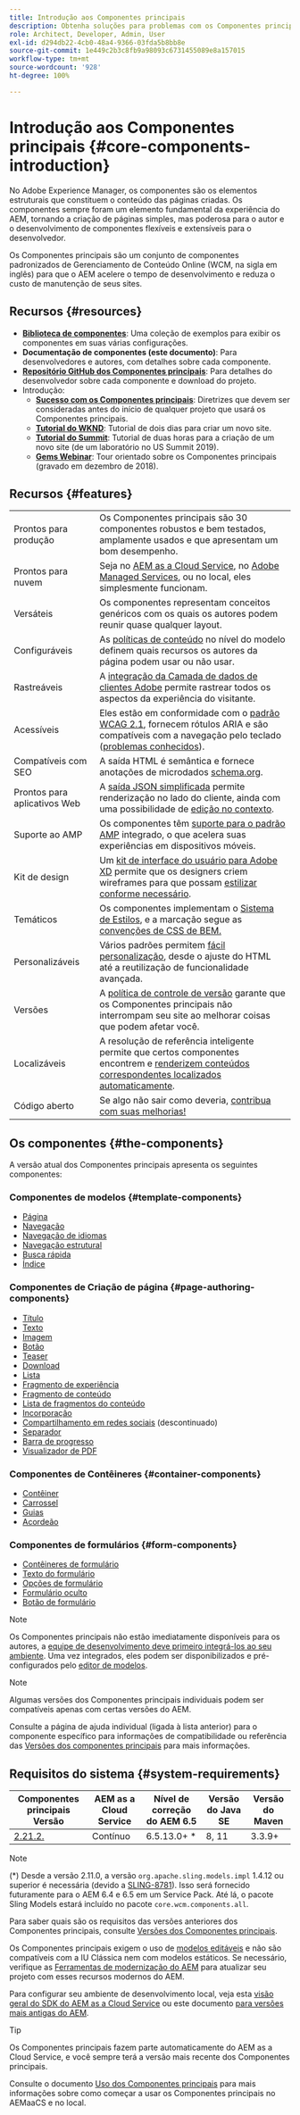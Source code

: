```yaml
---
title: Introdução aos Componentes principais
description: Obtenha soluções para problemas com os Componentes principais e permita que outros criem elementos dentro do AEM.
role: Architect, Developer, Admin, User
exl-id: d294db22-4cb0-48a4-9366-03fda5b8bb8e
source-git-commit: 1e449c2b3c8fb9a98093c6731455089e8a157015
workflow-type: tm+mt
source-wordcount: '928'
ht-degree: 100%

---
```


# Introdução aos Componentes principais {#core-components-introduction}

No Adobe Experience Manager, os componentes são os elementos estruturais que constituem o conteúdo das páginas criadas. Os componentes sempre foram um elemento fundamental da experiência do AEM, tornando a criação de páginas simples, mas poderosa para o autor e o desenvolvimento de componentes flexíveis e extensíveis para o desenvolvedor.

Os Componentes principais são um conjunto de componentes padronizados de Gerenciamento de Conteúdo Online (WCM, na sigla em inglês) para que o AEM acelere o tempo de desenvolvimento e reduza o custo de manutenção de seus sites.

## Recursos {#resources}

* **[Biblioteca de componentes](https://www.adobe.com/go/aem_cmp_library_br)**: Uma coleção de exemplos para exibir os componentes em suas várias configurações.
* **Documentação de componentes (este documento)**: Para desenvolvedores e autores, com detalhes sobre cada componente.
* **[Repositório GitHub dos Componentes principais](https://github.com/adobe/aem-core-wcm-components)**: Para detalhes do desenvolvedor sobre cada componente e download do projeto.
* Introdução:
   * **[Sucesso com os Componentes principais](/help/developing/success.md)**: Diretrizes que devem ser consideradas antes do início de qualquer projeto que usará os Componentes principais.
   * **[Tutorial do WKND](https://experienceleague.adobe.com/docs/experience-manager-learn/getting-started-wknd-tutorial-develop/overview.html?lang=pt-BR)**: Tutorial de dois dias para criar um novo site.
   * **[Tutorial do Summit](https://expleague.azureedge.net/labs/L767/index.html)**: Tutorial de duas horas para a criação de um novo site (de um laboratório no US Summit 2019).
   * **[Gems Webinar](https://helpx.adobe.com/br/experience-manager/kt/eseminars/gems/AEM-Core-Components.html)**: Tour orientado sobre os Componentes principais (gravado em dezembro de 2018).

## Recursos {#features}

|  |  |
|---|---|
| Prontos para produção | Os Componentes principais são 30 componentes robustos e bem testados, amplamente usados e que apresentam um bom desempenho. |
| Prontos para nuvem | Seja no [AEM as a Cloud Service](https://experienceleague.adobe.com/docs/experience-manager-cloud-service/landing/home.html?lang=pt-BR), no [Adobe Managed Services](https://github.com/adobe/aem-project-archetype/tree/master/src/main/archetype/dispatcher.ams), ou no local, eles simplesmente funcionam. |
| Versáteis | Os componentes representam conceitos genéricos com os quais os autores podem reunir quase qualquer layout. |
| Configuráveis | As [políticas de conteúdo](https://experienceleague.adobe.com/docs/experience-manager-cloud-service/content/implementing/developing/full-stack/components-templates/templates.html?lang=pt-BR#content-policies) no nível do modelo definem quais recursos os autores da página podem usar ou não usar. |
| Rastreáveis | A [integração da Camada de dados de clientes Adobe](/help/developing/data-layer/overview.md) permite rastrear todos os aspectos da experiência do visitante. |
| Acessíveis | Eles estão em conformidade com o [padrão WCAG 2.1](https://www.w3.org/TR/WCAG21/), fornecem rótulos ARIA e são compatíveis com a navegação pelo teclado ([problemas conhecidos](https://github.com/adobe/aem-core-wcm-components/issues?utf8=✓&amp;q=is%3Aissue+is%3Aopen+accessibility+in%3Atitle)). |
| Compatíveis com SEO | A saída HTML é semântica e fornece anotações de microdados [schema.org](https://schema.org). |
| Prontos para aplicativos Web | A [saída JSON simplificada](https://experienceleague.adobe.com/docs/experience-manager-learn/foundation/development/develop-sling-model-exporter.html?lang=pt-BR) permite renderização no lado do cliente, ainda com uma possibilidade de [edição no contexto](https://experienceleague.adobe.com/docs/experience-manager-learn/sites/spa-editor/spa-editor-framework-feature-video-use.html?lang=pt-BR). |
| Suporte ao AMP | Os componentes têm [suporte para o padrão AMP](/help/developing/amp.md) integrado, o que acelera suas experiências em dispositivos móveis. |
| Kit de design | Um [kit de interface do usuário para Adobe XD](https://experienceleague.adobe.com/docs/experience-manager-learn/assets/AEM-CoreComponents-UI-Kit.xd) permite que os designers criem wireframes para que possam [estilizar conforme necessário](https://github.com/adobe/aem-guides-wknd/releases/download/aem-guides-wknd-0.0.2/AEM_UI-kit-WKND.xd). |
| Temáticos | Os componentes implementam o [Sistema de Estilos](https://experienceleague.adobe.com/docs/experience-manager-cloud-service/content/sites/authoring/features/style-system.html?lang=pt-BR), e a marcação segue as [convenções de CSS de BEM.](http://getbem.com/) |
| Personalizáveis | Vários padrões permitem [fácil personalização](developing/customizing.md), desde o ajuste do HTML até a reutilização de funcionalidade avançada. |
| Versões | A [política de controle de versão](https://github.com/adobe/aem-core-wcm-components/wiki/Versioning-policies) garante que os Componentes principais não interrompam seu site ao melhorar coisas que podem afetar você. |
| Localizáveis | A resolução de referência inteligente permite que certos componentes encontrem e [renderizem conteúdos correspondentes localizados automaticamente](get-started/localization.md). |
| Código aberto | Se algo não sair como deveria, [contribua com suas melhorias!](https://github.com/adobe/aem-core-wcm-components/blob/master/CONTRIBUTING.md) |

## Os componentes {#the-components}

A versão atual dos Componentes principais apresenta os seguintes componentes:

### Componentes de modelos {#template-components}

* [Página](components/page.md)
* [Navegação](components/navigation.md)
* [Navegação de idiomas](components/language-navigation.md)
* [Navegação estrutural](components/breadcrumb.md)
* [Busca rápida](components/quick-search.md)
* [Índice](components/tableofcontents.md)

### Componentes de Criação de página {#page-authoring-components}

* [Título](components/title.md)
* [Texto](components/text.md)
* [Imagem](components/image.md)
* [Botão](components/button.md)
* [Teaser](components/teaser.md)
* [Download](components/download.md)
* [Lista](components/list.md)
* [Fragmento de experiência](components/experience-fragment.md)
* [Fragmento de conteúdo](components/content-fragment-component.md)
* [Lista de fragmentos do conteúdo](components/content-fragment-list.md)
* [Incorporação](components/embed.md)
* [Compartilhamento em redes sociais](components/sharing.md) (descontinuado)
* [Separador](components/separator.md)
* [Barra de progresso](components/progress-bar.md)
* [Visualizador de PDF](components/pdf-viewer.md)

### Componentes de Contêineres {#container-components}

* [Contêiner](components/container.md)
* [Carrossel](components/carousel.md)
* [Guias](components/tabs.md)
* [Acordeão](components/accordion.md)

### Componentes de formulários {#form-components}

* [Contêineres de formulário](components/forms/form-container.md)
* [Texto do formulário](components/forms/form-text.md)
* [Opções de formulário](components/forms/form-options.md)
* [Formulário oculto](components/forms/form-hidden.md)
* [Botão de formulário](components/forms/form-button.md)

>[!NOTE]
>
>Os Componentes principais não estão imediatamente disponíveis para os autores, a [equipe de desenvolvimento deve primeiro integrá-los ao seu ambiente](get-started/using.md). Uma vez integrados, eles podem ser disponibilizados e pré-configurados pelo [editor de modelos](https://experienceleague.adobe.com/docs/experience-manager-cloud-service/sites/authoring/features/templates.html?lang=pt-BR).

>[!NOTE]
>
>Algumas versões dos Componentes principais individuais podem ser compatíveis apenas com certas versões do AEM.
>
>Consulte a página de ajuda individual (ligada à lista anterior) para o componente específico para informações de compatibilidade ou referência das [Versões dos componentes principais](versions.md) para mais informações.

## Requisitos do sistema {#system-requirements}

| Componentes principais   Versão | AEM as a Cloud Service | Nível de correção do AEM 6.5 | Versão do Java SE | Versão do Maven |
|---------|---------|---------|---------|---------|
| [2.21.2.](https://github.com/adobe/aem-core-wcm-components/releases/tag/core.wcm.components.reactor-2.21.2) | Contínuo | 6.5.13.0+ * | 8, 11 | 3.3.9+ |

>[!NOTE]
>
>(*) Desde a versão 2.11.0, a versão `org.apache.sling.models.impl` 1.4.12 ou superior é necessária (devido a [SLING-8781](https://issues.apache.org/jira/browse/SLING-8781)). Isso será fornecido futuramente para o AEM 6.4 e 6.5 em um Service Pack. Até lá, o pacote Sling Models estará incluído no pacote `core.wcm.components.all`.

Para saber quais são os requisitos das versões anteriores dos Componentes principais, consulte [Versões dos Componentes principais](versions.md).

Os Componentes principais exigem o uso de [modelos editáveis](https://experienceleague.adobe.com/docs/experience-manager-learn/sites/page-authoring/template-editor-feature-video-use.html?lang=pt-BR) e não são compatíveis com a IU Clássica nem com modelos estáticos. Se necessário, verifique as [Ferramentas de modernização do AEM](https://opensource.adobe.com/aem-modernize-tools/pages/tools.html) para atualizar seu projeto com esses recursos modernos do AEM.

Para configurar seu ambiente de desenvolvimento local, veja esta [visão geral do SDK do AEM as a Cloud Service](https://experienceleague.adobe.com/docs/experience-manager-learn/cloud-service/local-development-environment-set-up/overview.html?lang=pt-BR) ou este documento [para versões mais antigas do AEM](https://experienceleague.adobe.com/docs/experience-manager-learn/foundation/development/set-up-a-local-aem-development-environment.html?lang=pt-BR).

>[!TIP]
>
>Os Componentes principais fazem parte automaticamente do AEM as a Cloud Service, e você sempre terá a versão mais recente dos Componentes principais.
>
>Consulte o documento [Uso dos Componentes principais](/help/get-started/using.md) para mais informações sobre como começar a usar os Componentes principais no AEMaaCS e no local.
